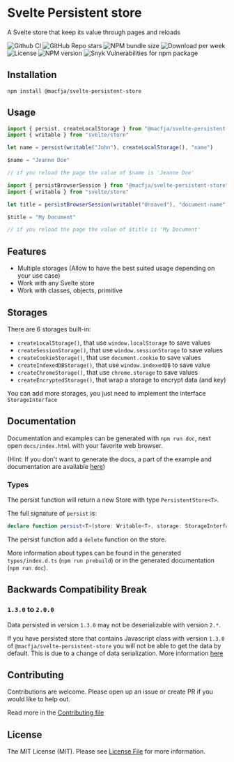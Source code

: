 # Svelte Persistent store

A Svelte store that keep its value through pages and reloads

![Github CI](https://github.com/macfja/svelte-persistent-store/workflows/Quality%20tools/badge.svg)
![GitHub Repo stars](https://img.shields.io/github/stars/macfja/svelte-persistent-store?style=social)
![NPM bundle size](https://img.shields.io/bundlephobia/minzip/@macfja/svelte-persistent-store)
![Download per week](https://img.shields.io/npm/dw/@macfja/svelte-persistent-store)
![License](https://img.shields.io/npm/l/@macfja/svelte-persistent-store)
![NPM version](https://img.shields.io/npm/v/@macfja/svelte-persistent-store)
![Snyk Vulnerabilities for npm package](https://img.shields.io/snyk/vulnerabilities/npm/@macfja/svelte-persistent-store)

## Installation

```
npm install @macfja/svelte-persistent-store
```

## Usage

```javascript
import { persist, createLocalStorage } from "@macfja/svelte-persistent-store"
import { writable } from "svelte/store"

let name = persist(writable("John"), createLocalStorage(), "name")

$name = "Jeanne Doe"

// if you reload the page the value of $name is 'Jeanne Doe'
```

```javascript
import { persistBrowserSession } from "@macfja/svelte-persistent-store"
import { writable } from "svelte/store"

let title = persistBrowserSession(writable("Unsaved"), "document-name")

$title = "My Document"

// if you reload the page the value of $title is 'My Document'
```

## Features

-   Multiple storages (Allow to have the best suited usage depending on your use case)
-   Work with any Svelte store
-   Work with classes, objects, primitive

## Storages

There are 6 storages built-in:

-   `createLocalStorage()`, that use `window.localStorage` to save values
-   `createSessionStorage()`, that use `window.sessionStorage` to save values
-   `createCookieStorage()`, that use `document.cookie` to save values
-   `createIndexedDBStorage()`, that use `window.indexedDB` to save value
-   `createChromeStorage()`, that use `chrome.storage` to save values
-   `createEncryptedStorage()`, that wrap a storage to encrypt data (and key)

You can add more storages, you just need to implement the interface `StorageInterface`

## Documentation

Documentation and examples can be generated with `npm run doc`, next open `docs/index.html` with your favorite web browser.

(Hint: If you don't want to generate the docs, a part of the example and documentation are available [here](.docs/README.md))

### Types

The persist function will return a new Store with type `PersistentStore<T>`.

The full signature of `persist` is:

```typescript
declare function persist<T>(store: Writable<T>, storage: StorageInterface<T>, key: string): PersistentStore<T>
```

The persist function add a `delete` function on the store.

More information about types can be found in the generated `types/index.d.ts` (`npm run prebuild`) or in the generated documentation (`npm run doc`).

## Backwards Compatibility Break

### `1.3.0` to `2.0.0`

Data persisted in version `1.3.0` may not be deserializable with version `2.*`.

If you have persisted store that contains Javascript class with version `1.3.0` of `@macfja/svelte-persistent-store` you will not be able to get the data by default.
This is due to a change of data serialization. More information [here](.docs/How-To/06-Change-Serialization.md)

## Contributing

Contributions are welcome. Please open up an issue or create PR if you would like to help out.

Read more in the [Contributing file](CONTRIBUTING.md)

## License

The MIT License (MIT). Please see [License File](LICENSE.md) for more information.
